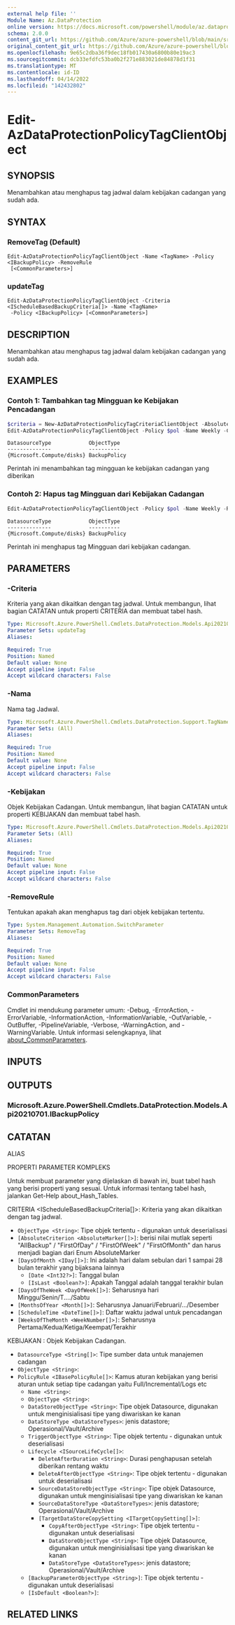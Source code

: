 ```yaml
---
external help file: ''
Module Name: Az.DataProtection
online version: https://docs.microsoft.com/powershell/module/az.dataprotection/edit-azdataprotectionpolicytagclientobject
schema: 2.0.0
content_git_url: https://github.com/Azure/azure-powershell/blob/main/src/DataProtection/help/Edit-AzDataProtectionPolicyTagClientObject.md
original_content_git_url: https://github.com/Azure/azure-powershell/blob/main/src/DataProtection/help/Edit-AzDataProtectionPolicyTagClientObject.md
ms.openlocfilehash: 9e65c2dba36f9dec18fb017430a6800b80e19ac3
ms.sourcegitcommit: dcb33efdfc53ba0b2f271e883021de84878d1f31
ms.translationtype: MT
ms.contentlocale: id-ID
ms.lasthandoff: 04/14/2022
ms.locfileid: "142432802"
---
```

# Edit-AzDataProtectionPolicyTagClientObject

## SYNOPSIS
Menambahkan atau menghapus tag jadwal dalam kebijakan cadangan yang sudah ada.

## SYNTAX

### RemoveTag (Default)
```
Edit-AzDataProtectionPolicyTagClientObject -Name <TagName> -Policy <IBackupPolicy> -RemoveRule
 [<CommonParameters>]
```

### updateTag
```
Edit-AzDataProtectionPolicyTagClientObject -Criteria <IScheduleBasedBackupCriteria[]> -Name <TagName>
 -Policy <IBackupPolicy> [<CommonParameters>]
```

## DESCRIPTION
Menambahkan atau menghapus tag jadwal dalam kebijakan cadangan yang sudah ada.

## EXAMPLES

### Contoh 1: Tambahkan tag Mingguan ke Kebijakan Pencadangan
```powershell
$criteria = New-AzDataProtectionPolicyTagCriteriaClientObject -AbsoluteCriteria FirstOfWeek
Edit-AzDataProtectionPolicyTagClientObject -Policy $pol -Name Weekly -Criteria $criteria
```

```output
DatasourceType            ObjectType
--------------            ----------
{Microsoft.Compute/disks} BackupPolicy
```

Perintah ini menambahkan tag mingguan ke kebijakan cadangan yang diberikan

### Contoh 2: Hapus tag Mingguan dari Kebijakan Cadangan
```powershell
Edit-AzDataProtectionPolicyTagClientObject -Policy $pol -Name Weekly -RemoveRule
```

```output
DatasourceType            ObjectType
--------------            ----------
{Microsoft.Compute/disks} BackupPolicy
```

Perintah ini menghapus tag Mingguan dari kebijakan cadangan.

## PARAMETERS

### -Criteria
Kriteria yang akan dikaitkan dengan tag jadwal.
Untuk membangun, lihat bagian CATATAN untuk properti CRITERIA dan membuat tabel hash.

```yaml
Type: Microsoft.Azure.PowerShell.Cmdlets.DataProtection.Models.Api20210701.IScheduleBasedBackupCriteria[]
Parameter Sets: updateTag
Aliases:

Required: True
Position: Named
Default value: None
Accept pipeline input: False
Accept wildcard characters: False
```

### -Nama
Nama tag Jadwal.

```yaml
Type: Microsoft.Azure.PowerShell.Cmdlets.DataProtection.Support.TagName
Parameter Sets: (All)
Aliases:

Required: True
Position: Named
Default value: None
Accept pipeline input: False
Accept wildcard characters: False
```

### -Kebijakan
Objek Kebijakan Cadangan.
Untuk membangun, lihat bagian CATATAN untuk properti KEBIJAKAN dan membuat tabel hash.

```yaml
Type: Microsoft.Azure.PowerShell.Cmdlets.DataProtection.Models.Api20210701.IBackupPolicy
Parameter Sets: (All)
Aliases:

Required: True
Position: Named
Default value: None
Accept pipeline input: False
Accept wildcard characters: False
```

### -RemoveRule
Tentukan apakah akan menghapus tag dari objek kebijakan tertentu.

```yaml
Type: System.Management.Automation.SwitchParameter
Parameter Sets: RemoveTag
Aliases:

Required: True
Position: Named
Default value: None
Accept pipeline input: False
Accept wildcard characters: False
```

### CommonParameters
Cmdlet ini mendukung parameter umum: -Debug, -ErrorAction, -ErrorVariable, -InformationAction, -InformationVariable, -OutVariable, -OutBuffer, -PipelineVariable, -Verbose, -WarningAction, and -WarningVariable. Untuk informasi selengkapnya, lihat [about_CommonParameters](http://go.microsoft.com/fwlink/?LinkID=113216).

## INPUTS

## OUTPUTS

### Microsoft.Azure.PowerShell.Cmdlets.DataProtection.Models.Api20210701.IBackupPolicy

## CATATAN

ALIAS

PROPERTI PARAMETER KOMPLEKS

Untuk membuat parameter yang dijelaskan di bawah ini, buat tabel hash yang berisi properti yang sesuai. Untuk informasi tentang tabel hash, jalankan Get-Help about_Hash_Tables.


CRITERIA <IScheduleBasedBackupCriteria[]>: Kriteria yang akan dikaitkan dengan tag jadwal.
  - `ObjectType <String>`: Tipe objek tertentu - digunakan untuk deserialisasi
  - `[AbsoluteCriterion <AbsoluteMarker[]>]`: berisi nilai mutlak seperti "AllBackup" / "FirstOfDay" / "FirstOfWeek" / "FirstOfMonth" dan harus menjadi bagian dari Enum AbsoluteMarker
  - `[DaysOfMonth <IDay[]>]`: Ini adalah hari dalam sebulan dari 1 sampai 28 bulan terakhir yang bijaksana lainnya
    - `[Date <Int32?>]`: Tanggal bulan
    - `[IsLast <Boolean?>]`: Apakah Tanggal adalah tanggal terakhir bulan
  - `[DaysOfTheWeek <DayOfWeek[]>]`: Seharusnya hari Minggu/Senin/T..../Sabtu
  - `[MonthsOfYear <Month[]>]`: Seharusnya Januari/Februari/.../Desember
  - `[ScheduleTime <DateTime[]>]`: Daftar waktu jadwal untuk pencadangan
  - `[WeeksOfTheMonth <WeekNumber[]>]`: Seharusnya Pertama/Kedua/Ketiga/Keempat/Terakhir

KEBIJAKAN <IBackupPolicy>: Objek Kebijakan Cadangan.
  - `DatasourceType <String[]>`: Tipe sumber data untuk manajemen cadangan
  - `ObjectType <String>`: 
  - `PolicyRule <IBasePolicyRule[]>`: Kamus aturan kebijakan yang berisi aturan untuk setiap tipe cadangan yaitu Full/Incremental/Logs etc
    - `Name <String>`: 
    - `ObjectType <String>`: 
    - `DataStoreObjectType <String>`: Tipe objek Datasource, digunakan untuk menginisialisasi tipe yang diwariskan ke kanan
    - `DataStoreType <DataStoreTypes>`: jenis datastore; Operasional/Vault/Archive
    - `TriggerObjectType <String>`: Tipe objek tertentu - digunakan untuk deserialisasi
    - `Lifecycle <ISourceLifeCycle[]>`: 
      - `DeleteAfterDuration <String>`: Durasi penghapusan setelah diberikan rentang waktu
      - `DeleteAfterObjectType <String>`: Tipe objek tertentu - digunakan untuk deserialisasi
      - `SourceDataStoreObjectType <String>`: Tipe objek Datasource, digunakan untuk menginisialisasi tipe yang diwariskan ke kanan
      - `SourceDataStoreType <DataStoreTypes>`: jenis datastore; Operasional/Vault/Archive
      - `[TargetDataStoreCopySetting <ITargetCopySetting[]>]`: 
        - `CopyAfterObjectType <String>`: Tipe objek tertentu - digunakan untuk deserialisasi
        - `DataStoreObjectType <String>`: Tipe objek Datasource, digunakan untuk menginisialisasi tipe yang diwariskan ke kanan
        - `DataStoreType <DataStoreTypes>`: jenis datastore; Operasional/Vault/Archive
    - `[BackupParameterObjectType <String>]`: Tipe objek tertentu - digunakan untuk deserialisasi
    - `[IsDefault <Boolean?>]`: 

## RELATED LINKS

